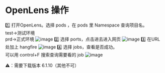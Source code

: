 # OpenLens 操作
1️⃣ 打开OpenLens。选择 pods ，在 pods 里 Namespace 查询项目名。  
test->测试环境        
prd->正式环境
![image](https://github.com/user-attachments/assets/deacdfac-309e-40e5-8d62-4769ef98efb0)
2️⃣ 选择 ports，点击进去进入网页
![image](https://github.com/user-attachments/assets/4027b1b2-5ff4-43fa-86eb-eefdb1d44598)
3️⃣ 在URL处加上 hangfire
![image](https://github.com/user-attachments/assets/07270f70-536b-463c-b56a-6f567a26b142)
4️⃣ 选择 jobs，查看是否成功。       
可以用 control+F 搜索查询需要看的 job
![image](https://github.com/user-attachments/assets/5d743d17-da2b-4981-99aa-5c0adc476a18)

⚠️：需要下载版本 6.1.10（其他不可）
